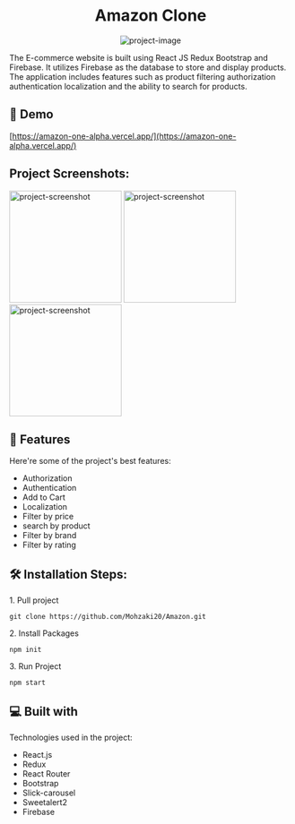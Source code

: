<h1 align="center" id="title">Amazon Clone</h1>

<p align="center"><img src="https://socialify.git.ci/Mohzaki20/Amazon/image?language=1&amp;name=1&amp;owner=1&amp;theme=Light" alt="project-image"></p>

<p id="description"> The E-commerce website is built using React JS Redux Bootstrap and Firebase. It utilizes Firebase as the database to store and display products. The application includes features such as product filtering authorization authentication localization and the ability to search for products.</p>

<h2>🚀 Demo</h2>

[https://amazon-one-alpha.vercel.app/](https://amazon-one-alpha.vercel.app/)

<h2>Project Screenshots:</h2>

<img src="https://firebasestorage.googleapis.com/v0/b/fir-eb561.appspot.com/o/FireShot%20Capture%20011%20-%20React%20App%20-%20amazon-eqbgmrbtp-mz26925787-gmailcom.vercel.app.png?alt=media&amp;token=146bdf06-3344-426b-9f1f-d149e3f5e29a" alt="project-screenshot" width="200" height="200/">

<img src="https://firebasestorage.googleapis.com/v0/b/fir-eb561.appspot.com/o/FireShot%20Capture%20020%20-%20React%20App%20-%20amazon-one-alpha.vercel.app.png?alt=media&amp;token=31666c10-550d-40b7-a5a3-f989e2db163a" alt="project-screenshot" width="200" height="200/">

<img src="https://firebasestorage.googleapis.com/v0/b/fir-eb561.appspot.com/o/FireShot%20Capture%20021%20-%20React%20App%20-%20amazon-one-alpha.vercel.app.png?alt=media&amp;token=dbdce003-5e99-4126-90e6-9d3e671a1fe2" alt="project-screenshot" width="200" height="200/">

  
  
<h2>🧐 Features</h2>

Here're some of the project's best features:

*   Authorization
*   Authentication
*   Add to Cart
*   Localization
*   Filter by price
*   search by product
*   Filter by brand
*   Filter by rating

<h2>🛠️ Installation Steps:</h2>

<p>1. Pull project</p>

```
git clone https://github.com/Mohzaki20/Amazon.git
```

<p>2. Install Packages</p>

```
npm init
```

<p>3. Run Project</p>

```
npm start
```

  
  
<h2>💻 Built with</h2>

Technologies used in the project:

*   React.js
*   Redux
*   React Router
*   Bootstrap
*   Slick-carousel
*   Sweetalert2
*   Firebase
